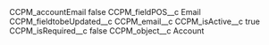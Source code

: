 <?xml version="1.0" encoding="UTF-8"?>
<CustomMetadata xmlns="http://soap.sforce.com/2006/04/metadata" xmlns:xsi="http://www.w3.org/2001/XMLSchema-instance" xmlns:xsd="http://www.w3.org/2001/XMLSchema">
    <label>CCPM_accountEmail</label>
    <protected>false</protected>
    <values>
        <field>CCPM_fieldPOS__c</field>
        <value xsi:type="xsd:string">Email</value>
    </values>
    <values>
        <field>CCPM_fieldtobeUpdated__c</field>
        <value xsi:type="xsd:string">CCPM_email__c</value>
    </values>
    <values>
        <field>CCPM_isActive__c</field>
        <value xsi:type="xsd:boolean">true</value>
    </values>
    <values>
        <field>CCPM_isRequired__c</field>
        <value xsi:type="xsd:boolean">false</value>
    </values>
    <values>
        <field>CCPM_object__c</field>
        <value xsi:type="xsd:string">Account</value>
    </values>
</CustomMetadata>
